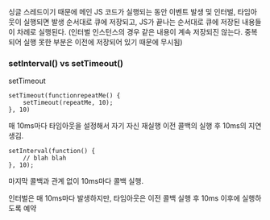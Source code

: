 싱글 스레드이기 때문에
메인 JS 코드가 실행되는 동안 이벤트 발생 및 인터벌, 타임아웃이 실행되면
발생 순서대로 큐에 저장되고, 
JS가 끝나는 순서대로 큐에 저장된 내용들이 차례로 실행된다.
(인터벌 인스턴스의 경우 같은 내용이 계속 저장되진 않는다. 중복되어 실행 못한 부분은 이전에 저장되어 있기 때문에 무시됨)

### setInterval() vs setTimeout()
setTimeout 
```
setTimeout(functionrepeatMe() {
    setTimeout(repeatMe, 10);
}, 10)
```
매 10ms마다 타임아웃을 설정해서 자기 자신 재실행
이전 콜백의 실행 후 10ms의 지연 생김.

```
setInterval(function() {
    // blah blah
}, 10);
```
마지막 콜백과 관계 없이 10ms마다 콜백 실행.

인터벌은 매 10ms마다 발생하지만,
타임아웃은 이전 콜백 실행 후 10ms 이후에 실행하도록 예약
